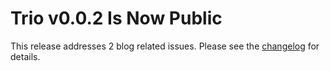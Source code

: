 <!--
template: article.html
title: Trio v0.0.2 Released
appendToTarget: true
category: development
callback: showCurrentPageInHeader
activeHeaderItem: 3
-->

# Trio v0.0.2 Is Now Public

This release addresses 2 blog related issues. Please see the <a target="_blank" href="https://github.com/4awpawz/trio/tree/master#v002">changelog</a> for details.